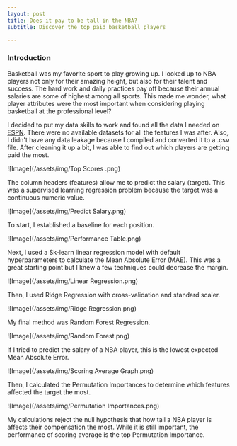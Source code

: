 ```yaml
---
layout: post
title: Does it pay to be tall in the NBA?
subtitle: Discover the top paid basketball players 

---
```

### Introduction

Basketball was my favorite sport to play growing up. I looked up to NBA players not only for their amazing height, but also for their talent and success. The hard work and daily practices pay off because their annual salaries are some of highest among all sports. This made me wonder, what player attributes were the most important when considering playing basketball at the professional level?

I decided to put my data skills to work and found all the data I needed on [ESPN](http://www.espn.com/nba/salaries). There were no available datasets for all the features I was after. Also, I didn't have any data leakage because I compiled and converted it to a .csv file. After cleaning it up a bit, I was able to find out which players are getting paid the most.

![Image](/assets/img/Top Scores .png)

The column headers (features) allow me to predict the salary (target). This was a supervised learning regression problem because the target was a continuous numeric value.

![Image](/assets/img/Predict Salary.png)

To start, I established a baseline for each position.

![Image](/assets/img/Performance Table.png)

Next, I used a Sk-learn linear regression model with default hyperparameters to calculate the Mean Absolute Error (MAE). This was a great starting point but I knew a few techniques could decrease the margin. 

![Image](/assets/img/Linear Regression.png)

Then, I used Ridge Regression with cross-validation and standard scaler.

![Image](/assets/img/Ridge Regression.png)

My final method was Random Forest Regression. 

![Image](/assets/img/Random Forest.png)

If I tried to predict the salary of a NBA player, this is the lowest expected Mean Absolute Error. 

![Image](/assets/img/Scoring Average Graph.png)

Then, I calculated the Permutation Importances to determine which features affected the target the most. 

![Image](/assets/img/Permutation Importances.png)

My calculations reject the null hypothesis that how tall a NBA player is affects their compensation the most. While it is still important, the performance of scoring average is the top Permutation Importance.



